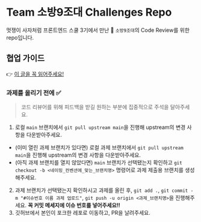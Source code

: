 # Team 소방9조대 Challenges Repo

멋쟁이 사자처럼 프론트엔드 스쿨 3기에서 만난 🚒 `소방9조대`의 Code Review를 위한 repo입니다.

## 협업 가이드

👉 [이 글을 꼭 읽어주세요!](./CONTRIBUTING.md)

### 과제를 올리기 전에 ✅

> 코드 리뷰어를 위해 피드백을 받길 원하는 부분에 집중적으로 주석을 달아주세요.

1. 로컬 `main` 브랜치에서 `git pull upstream main`을 진행해 upstream의 변경 사항을 다운받아주세요.

- (이미 열린 과제 브랜치가 있다면) 로컬 과제 브랜치에서 `git pull upstream main`을 진행해 upstream의 변경 사항을 다운받아주세요.
- (아직 과제 브랜치를 열지 않았다면) `main` 브랜치가 선택됐는지 확인하고 `git checkout -b <네이밍_컨벤션에_맞는_브랜치명>` 명령어로 과제 제출용 브랜치를 생성해주세요.

2. 과제 브랜치가 선택됐는지 확인하시고 과제를 올린 후, `git add .`, `git commit -m "#이슈번호 이름 과제 업로드"`, `git push -u origin <과제_브랜치명>`을 진행해주세요. ****꼭 커밋 메세지에 이슈 번호를 넣어주세요!!****
3. 깃허브에서 본인이 포크한 레포로 이동하고, PR을 날려주세요.
